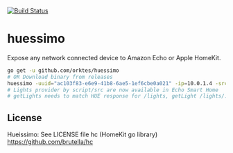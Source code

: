 [![Build Status](https://travis-ci.org/orktes/huessimo.svg?branch=master)](https://travis-ci.org/orktes/huessimo)

# huessimo

Expose any network connected device to Amazon Echo or Apple HomeKit.

```bash
go get -u github.com/orktes/huessimo
# OR Download binary from releases
huessimo -uuid="ac103f83-e6e9-41b8-6ae5-1ef6cbe0a021" -ip=10.0.1.4 -src examples/simple.js
# Lights provider by script/src are now available in Echo Smart Home
# getLights needs to match HUE response for /lights, getLight /lights/:id, setLightState PUT /lights/:id/state
```

## License
Hueissimo: See LICENSE file
hc (HomeKit go library) https://github.com/brutella/hc
